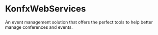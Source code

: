 # KonfxWebServices
An event management solution that offers the perfect tools to help better manage conferences and events.
